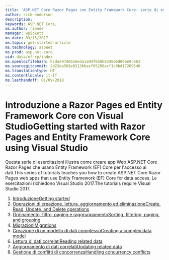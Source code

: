 ```yaml
---
title: 'ASP.NET Core Razor Pages con Entity Framework Core: serie di esercitazioni'
author: rick-anderson
description: 
keywords: ASP.NET Core,
ms.author: riande
manager: wpickett
ms.date: 03/15/2017
ms.topic: get-started-article
ms.technology: aspnet
ms.prod: asp.net-core
uid: data/ef-rp/index
ms.openlocfilehash: b7dae97d0b16eda1a94f6b9b824506d80be9c663
ms.sourcegitcommit: 2d23ea501e0213bbacf65298acf1c8bd17209540
ms.translationtype: HT
ms.contentlocale: it-IT
ms.lasthandoff: 01/09/2018
---
```

# <a name="getting-started-with-razor-pages-and-entity-framework-core-using-visual-studio"></a><span data-ttu-id="b51ef-103">Introduzione a Razor Pages ed Entity Framework Core con Visual Studio</span><span class="sxs-lookup"><span data-stu-id="b51ef-103">Getting started with Razor Pages and Entity Framework Core using Visual Studio</span></span>

<span data-ttu-id="b51ef-104">Questa serie di esercitazioni illustra come creare app Web ASP.NET Core Razor Pages che usano Entity Framework (EF) Core per l'accesso ai dati.</span><span class="sxs-lookup"><span data-stu-id="b51ef-104">This series of tutorials teaches you how to create ASP.NET Core Razor Pages web apps that use Entity Framework (EF) Core for data access.</span></span> <span data-ttu-id="b51ef-105">Le esercitazioni richiedono Visual Studio 2017.</span><span class="sxs-lookup"><span data-stu-id="b51ef-105">The tutorials require Visual Studio 2017.</span></span>

1. [<span data-ttu-id="b51ef-106">Introduzione</span><span class="sxs-lookup"><span data-stu-id="b51ef-106">Getting started</span></span>](xref:data/ef-rp/intro)
1. [<span data-ttu-id="b51ef-107">Operazioni di creazione, lettura, aggiornamento ed eliminazione</span><span class="sxs-lookup"><span data-stu-id="b51ef-107">Create, Read, Update, and Delete operations</span></span>](xref:data/ef-rp/crud)
1. [<span data-ttu-id="b51ef-108">Ordinamento, filtro, paging e raggruppamento</span><span class="sxs-lookup"><span data-stu-id="b51ef-108">Sorting, filtering, paging, and grouping</span></span>](xref:data/ef-rp/sort-filter-page)
1. [<span data-ttu-id="b51ef-109">Migrazioni</span><span class="sxs-lookup"><span data-stu-id="b51ef-109">Migrations</span></span>](xref:data/ef-rp/migrations)
1. [<span data-ttu-id="b51ef-110">Creazione di un modello di dati complesso</span><span class="sxs-lookup"><span data-stu-id="b51ef-110">Creating a complex data model</span></span>](xref:data/ef-rp/complex-data-model)
1. [<span data-ttu-id="b51ef-111">Lettura di dati correlati</span><span class="sxs-lookup"><span data-stu-id="b51ef-111">Reading related data</span></span>](xref:data/ef-rp/read-related-data)
1. [<span data-ttu-id="b51ef-112">Aggiornamento di dati correlati</span><span class="sxs-lookup"><span data-stu-id="b51ef-112">Updating related data</span></span>](xref:data/ef-rp/update-related-data)
1. [<span data-ttu-id="b51ef-113">Gestione di conflitti di concorrenza</span><span class="sxs-lookup"><span data-stu-id="b51ef-113">Handling concurrency conflicts</span></span>](xref:data/ef-rp/concurrency)
